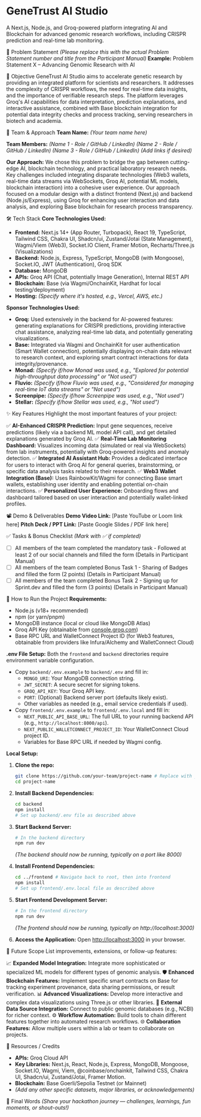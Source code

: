 # GeneTrust AI Studio
A Next.js, Node.js, and Groq-powered platform integrating AI and Blockchain for advanced genomic research workflows, including CRISPR prediction and real-time lab monitoring.

📌 Problem Statement
*(Please replace this with the actual Problem Statement number and title from the Participant Manual)*
**Example:** Problem Statement X – Advancing Genomic Research with AI

🎯 Objective
GeneTrust AI Studio aims to accelerate genetic research by providing an integrated platform for scientists and researchers. It addresses the complexity of CRISPR workflows, the need for real-time data insights, and the importance of verifiable research steps. The platform leverages Groq's AI capabilities for data interpretation, prediction explanations, and interactive assistance, combined with Base blockchain integration for potential data integrity checks and process tracking, serving researchers in biotech and academia.

🧠 Team & Approach
**Team Name:**
*(Your team name here)*

**Team Members:**
*(Name 1 - Role / GitHub / LinkedIn)*
*(Name 2 - Role / GitHub / LinkedIn)*
*(Name 3 - Role / GitHub / LinkedIn)*
*(Add links if desired)*

**Our Approach:**
We chose this problem to bridge the gap between cutting-edge AI, blockchain technology, and practical laboratory research needs. Key challenges included integrating disparate technologies (Web3 wallets, real-time data streams via WebSockets, Groq AI, potential ML models, blockchain interaction) into a cohesive user experience. Our approach focused on a modular design with a distinct frontend (Next.js) and backend (Node.js/Express), using Groq for enhancing user interaction and data analysis, and exploring Base blockchain for research process transparency.

🛠️ Tech Stack
**Core Technologies Used:**
- **Frontend:** Next.js 14+ (App Router, Turbopack), React 19, TypeScript, Tailwind CSS, Chakra UI, Shadcn/ui, Zustand/Jotai (State Management), Wagmi/Viem (Web3), Socket.IO Client, Framer Motion, Recharts/Three.js (Visualizations)
- **Backend:** Node.js, Express, TypeScript, MongoDB (with Mongoose), Socket.IO, JWT (Authentication), Groq SDK
- **Database:** MongoDB
- **APIs:** Groq API (Chat, potentially Image Generation), Internal REST API
- **Blockchain:** Base (via Wagmi/OnchainKit, Hardhat for local testing/deployment)
- **Hosting:** *(Specify where it's hosted, e.g., Vercel, AWS, etc.)*

**Sponsor Technologies Used:**
- **Groq:** Used extensively in the backend for AI-powered features: generating explanations for CRISPR predictions, providing interactive chat assistance, analyzing real-time lab data, and potentially generating visualizations.
- **Base:** Integrated via Wagmi and OnchainKit for user authentication (Smart Wallet connection), potentially displaying on-chain data relevant to research context, and exploring smart contract interactions for data integrity/provenance.
- **Monad:** *(Specify if/how Monad was used, e.g., "Explored for potential high-throughput data processing" or "Not used")*
- **Fluvio:** *(Specify if/how Fluvio was used, e.g., "Considered for managing real-time IoT data streams" or "Not used")*
- **Screenpipe:** *(Specify if/how Screenpipe was used, e.g., "Not used")*
- **Stellar:** *(Specify if/how Stellar was used, e.g., "Not used")*

✨ Key Features
Highlight the most important features of your project:

✅ **AI-Enhanced CRISPR Prediction:** Input gene sequences, receive predictions (likely via a backend ML model API call), and get detailed explanations generated by Groq AI.
✅ **Real-Time Lab Monitoring Dashboard:** Visualizes incoming data (simulated or real via WebSockets) from lab instruments, potentially with Groq-powered insights and anomaly detection.
✅ **Integrated AI Assistant Hub:** Provides a dedicated interface for users to interact with Groq AI for general queries, brainstorming, or specific data analysis tasks related to their research.
✅ **Web3 Wallet Integration (Base):** Uses RainbowKit/Wagmi for connecting Base smart wallets, establishing user identity and enabling potential on-chain interactions.
✅ **Personalized User Experience:** Onboarding flows and dashboard tailored based on user interaction and potentially wallet-linked profiles.

📽️ Demo & Deliverables
**Demo Video Link:** [Paste YouTube or Loom link here]
**Pitch Deck / PPT Link:** [Paste Google Slides / PDF link here]

✅ Tasks & Bonus Checklist
*(Mark with ✅ if completed)*
- [ ] All members of the team completed the mandatory task - Followed at least 2 of our social channels and filled the form (Details in Participant Manual)
- [ ] All members of the team completed Bonus Task 1 - Sharing of Badges and filled the form (2 points) (Details in Participant Manual)
- [ ] All members of the team completed Bonus Task 2 - Signing up for Sprint.dev and filled the form (3 points) (Details in Participant Manual)

🧪 How to Run the Project
**Requirements:**
- Node.js (v18+ recommended)
- npm (or yarn/pnpm)
- MongoDB instance (local or cloud like MongoDB Atlas)
- Groq API Key (obtainable from [console.groq.com](https://console.groq.com/keys))
- Base RPC URL and WalletConnect Project ID (for Web3 features, obtainable from providers like Infura/Alchemy and WalletConnect Cloud)

**.env File Setup:**
Both the `frontend` and `backend` directories require environment variable configuration.
- Copy `backend/.env.example` to `backend/.env` and fill in:
    - `MONGO_URI`: Your MongoDB connection string.
    - `JWT_SECRET`: A secure secret for signing tokens.
    - `GROQ_API_KEY`: Your Groq API key.
    - `PORT`: (Optional) Backend server port (defaults likely exist).
    - Other variables as needed (e.g., email service credentials if used).
- Copy `frontend/.env.example` to `frontend/.env.local` and fill in:
    - `NEXT_PUBLIC_API_BASE_URL`: The full URL to your running backend API (e.g., `http://localhost:8000/api`).
    - `NEXT_PUBLIC_WALLETCONNECT_PROJECT_ID`: Your WalletConnect Cloud project ID.
    - Variables for Base RPC URL if needed by Wagmi config.

**Local Setup:**

1.  **Clone the repo:**
    ```bash
    git clone https://github.com/your-team/project-name # Replace with your repo URL
    cd project-name
    ```

2.  **Install Backend Dependencies:**
    ```bash
    cd backend
    npm install
    # Set up backend/.env file as described above
    ```

3.  **Start Backend Server:**
    ```bash
    # In the backend directory
    npm run dev
    ```
    *(The backend should now be running, typically on a port like 8000)*

4.  **Install Frontend Dependencies:**
    ```bash
    cd ../frontend # Navigate back to root, then into frontend
    npm install
    # Set up frontend/.env.local file as described above
    ```

5.  **Start Frontend Development Server:**
    ```bash
    # In the frontend directory
    npm run dev
    ```
    *(The frontend should now be running, typically on http://localhost:3000)*

6.  **Access the Application:** Open [http://localhost:3000](http://localhost:3000) in your browser.

🧬 Future Scope
List improvements, extensions, or follow-up features:

📈 **Expanded Model Integration:** Integrate more sophisticated or specialized ML models for different types of genomic analysis.
🛡️ **Enhanced Blockchain Features:** Implement specific smart contracts on Base for tracking experiment provenance, data sharing permissions, or result verification.
📊 **Advanced Visualizations:** Develop more interactive and complex data visualizations using Three.js or other libraries.
🔗 **External Data Source Integration:** Connect to public genomic databases (e.g., NCBI) for richer context.
⚙️ **Workflow Automation:** Build tools to chain different features together into automated research workflows.
🌐 **Collaboration Features:** Allow multiple users within a lab or team to collaborate on projects.

📎 Resources / Credits
- **APIs:** Groq Cloud API
- **Key Libraries:** Next.js, React, Node.js, Express, MongoDB, Mongoose, Socket.IO, Wagmi, Viem, @coinbase/onchainkit, Tailwind CSS, Chakra UI, Shadcn/ui, Zustand/Jotai, Framer Motion.
- **Blockchain:** Base Goerli/Sepolia Testnet (or Mainnet)
- *(Add any other specific datasets, major libraries, or acknowledgements)*

🏁 Final Words
*(Share your hackathon journey — challenges, learnings, fun moments, or shout-outs!)* 